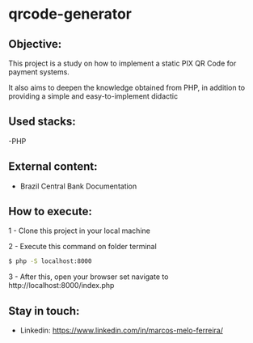 # qrcode-generator

## Objective:

This project is a study on how to implement a static PIX QR Code for payment systems. 

It also aims to deepen the knowledge obtained from PHP, in addition to providing a simple and easy-to-implement didactic

## Used stacks:

-PHP

## External content:

- Brazil Central Bank Documentation

## How to execute:

1 - Clone this project in your local machine

2 - Execute this command on folder terminal

```bash
$ php -S localhost:8000
```
3 - After this, open your browser set navigate to http://localhost:8000/index.php

## Stay in touch:

- Linkedin: https://www.linkedin.com/in/marcos-melo-ferreira/